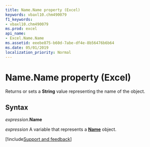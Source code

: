 ```yaml
---
title: Name.Name property (Excel)
keywords: vbaxl10.chm490079
f1_keywords:
- vbaxl10.chm490079
ms.prod: excel
api_name:
- Excel.Name.Name
ms.assetid: eeebe875-b60d-7abe-df4e-8b56476b6b64
ms.date: 05/01/2019
localization_priority: Normal
---
```



# Name.Name property (Excel)

Returns or sets a **String** value representing the name of the object.


## Syntax

_expression_.**Name**

_expression_ A variable that represents a **[Name](Excel.Name.md)** object.




[!include[Support and feedback](~/includes/feedback-boilerplate.md)]